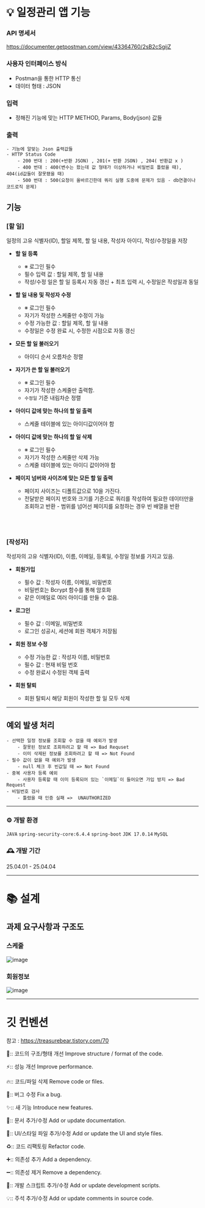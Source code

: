 # 💡 일정관리 앱 기능
  ### API 명세서 
  https://documenter.getpostman.com/view/43364760/2sB2cSgijZ
  
  ### 사용자 인터페이스 방식
   - Postman을 통한 HTTP 통신
   - 데이터 형태 : JSON
     
  ### 입력
   - 정해진 기능에 맞는 HTTP METHOD, Params, Body(json) 값들

  ### 출력
  ```
  - 기능에 알맞는 Json 출력값들
  - HTTP Status Code
      - 200 번대 : 200(+반환 JSON) , 201(+ 반환 JSON) , 204( 반환값 x )
      - 400 번대 : 400(변수는 왔는데 값 형태가 이상하거나 비밀번호 틀렸을 때), 404(id값들이 잘못됐을 때)
      - 500 번대 : 500(요청이 올바르긴한데 쿼리 실행 도중에 문제가 있음 - db연결이나 코드로직 문제)
  ```

  ## 기능

  ### __[할 일]__
  
  일정의 고유 식별자(ID), 할일 제목, 할 일 내용, 작성자 아이디, 작성/수정일을 저장

  - __할 일 등록__
      - ※ 로그인 필수
      - 필수 입력 값 : 할일 제목, 할 일 내용
      - 작성/수정 일은 할 일 등록시 자동 갱신  +  최초 입력 시, 수정일은 작성일과 동일

  - __할 일 내용 및 작성자 수정__
      - ※ 로그인 필수
      - 자기가 작성한 스케줄만 수정이 가능
      - 수정 가능한 값 :  할일 제목, 할 일 내용
      - 수정일은 수정 완료 시, 수정한 시점으로 자동 갱신

  - __모든 할 일 불러오기__
      - 아이디 순서 오름차순 정렬

  - __자기가 쓴 할 일 불러오기__
      - ※ 로그인 필수
      - 자기가 작성한 스케줄만 출력함.
      - `수정일` 기준 내림차순 정렬

  - __아이디 값에 맞는 하나의 할 일 출력__
      - 스케줄 테이블에 있는 아이디값이어야 함

  - __아이디 값에 맞는 하나의 할 일 삭제__
      - ※ 로그인 필수
      - 자기가 작성한 스케줄만 삭제 가능
      - 스케줄 테이블에 있는 아이디 값이어야 함

  - __페이지 넘버와 사이즈에 맞는 모든 할 일 출력__
      - 페이지 사이즈는 디폴트값으로 10을 가진다.
      - 전달받은 페이지 번호와 크기를 기준으로 쿼리를 작성하여 필요한 데이터만을 조회하고 반환
            - 범위를 넘어선 페이지를 요청하는 경우 빈 배열을 반환

  <br><br>  
  
  ### __[작성자]__
  
  작성자의 고유 식별자(ID), 이름, 이메일, 등록일, 수정일 정보를 가지고 있음.

  - __회원가입__
      - 필수 값 : 작성자 이름, 이메일, 비밀번호
      - 비밀번호는 Bcrypt 함수를 통해 암호화
      - 같은 이메일로 여러 아이디를 만들 수 없음.

  - __로그인__
      - 필수 값 : 이메일, 비밀번호
      - 로그인 성공시, 세션에 회원 객체가 저장됨

  - __회원 정보 수정__
      - 수정 가능한 값 : 작성자 이름, 비밀번호
      - 필수 값 : 현재 비밀 번호
      - 수정 완료시 수정된 객체 출력

  - __회원 탈퇴__
      - 회원 탈퇴시 해당 회원이 작성한 할 일 모두 삭제

---
  ## 예외 발생 처리
  ```
  - 선택한 일정 정보를 조회할 수 없을 때 예외가 발생
      - 잘못된 정보로 조회하려고 할 때 => Bad Requset
      - 이미 삭제된 정보를 조회하려고 할 때 => Not Found
  - 필수 값이 없을 때 예외가 발생
      - null 체크 후 빈값일 때 => Not Found
  - 중복 사용자 등록 예외
      - 사용자 등록할 때 이미 등록되어 있는 `이메일`이 들어오면 가입 방지 => Bad Request 
  - 비밀번호 검사
      - 틀렸을 때 인증 실패 =>  UNAUTHORIZED
  ```
---

### ⚙️ 개발 환경
`JAVA` `spring-security-core:6.4.4` `spring-boot`
`JDK 17.0.14`
`MySQL`

### 🕰️ 개발 기간
25.04.01 - 25.04.04

---

# 📚 설계
## 과제 요구사항과 구조도
### 스케줄
![image](https://github.com/user-attachments/assets/22b7f70f-0a07-4c20-a82d-e1a8c9cb9ff2)

### 회원정보
![image](https://github.com/user-attachments/assets/f46d9b26-e7bd-44a1-96b6-bb8c37556f03)



---
  # 깃 컨벤션 
참고 :   https://treasurebear.tistory.com/70


🎨::
코드의 구조/형태 개선
Improve structure / format of the code.

⚡️::
성능 개선
Improve performance.

🔥::
코드/파일 삭제
Remove code or files.

🐛::
버그 수정
Fix a bug.

✨::
새 기능
Introduce new features.

📝::
문서 추가/수정
Add or update documentation.

💄::
UI/스타일 파일 추가/수정
Add or update the UI and style files.

♻️::
코드 리팩토링
Refactor code.

➕::
의존성 추가
Add a dependency.

➖::
의존성 제거
Remove a dependency.

🔨::
개발 스크립트 추가/수정
Add or update development scripts.

💡::
주석 추가/수정
Add or update comments in source code.
